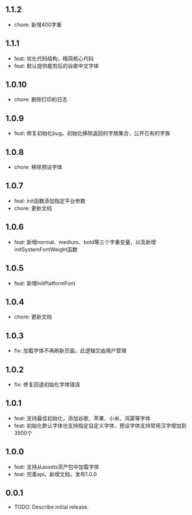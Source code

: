 ## 1.1.2

* chore: 新增400字重

## 1.1.1

* feat: 优化代码结构，精简核心代码
* feat: 默认提供裁剪后的谷歌中文字体

## 1.0.10

* chore: 删除打印的日志

## 1.0.9

* feat: 修复初始化bug，初始化移除返回的字族集合，公开已有的字族

## 1.0.8

* chore: 移除预设字体

## 1.0.7

* feat: init函数添加指定平台参数
* chore: 更新文档

## 1.0.6

* feat: 新增normal、medium、bold等三个字重变量，以及新增initSystemFontWeight函数

## 1.0.5

* feat: 新增initPlatformFont

## 1.0.4

* chore: 更新文档

## 1.0.3

* fix: 加载字体不再刷新页面，此逻辑交由用户管理

## 1.0.2

* fix: 修复回退初始化字体错误

## 1.0.1

* feat: 支持最佳初始化，添加谷歌、苹果、小米、鸿蒙等字体
* feat: 初始化默认字体也支持指定自定义字体，预设字体支持常用汉字增加到3500个

## 1.0.0

* feat: 支持从assets资产包中加载字体
* feat: 完善api，新增文档，发布1.0.0

## 0.0.1

* TODO: Describe initial release.
